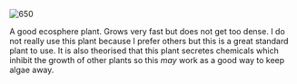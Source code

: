 ![650](4ab1acd7f97b778a0969f3016542f676.png)

A good ecosphere plant. Grows very fast but does not get too dense. I do not really use this plant because I prefer others but this is a great standard plant to use. It is also theorised that this plant secretes chemicals which inhibit the growth of other plants so this _may_ work as a good way to keep algae away.